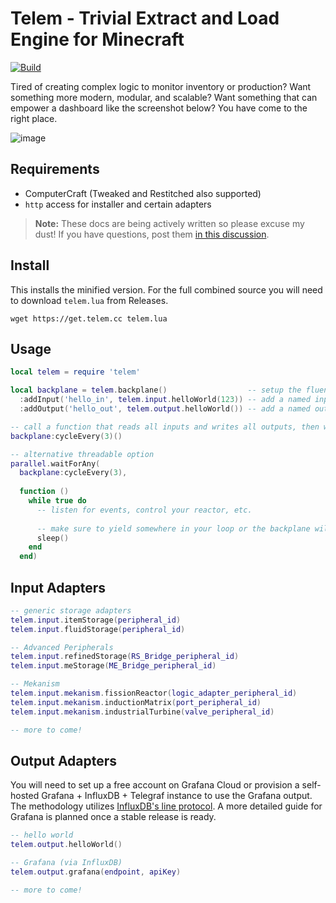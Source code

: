 # Telem - Trivial Extract and Load Engine for Minecraft

[![Build](https://github.com/cyberbit/telem/actions/workflows/build.yml/badge.svg)](https://github.com/cyberbit/telem/actions/workflows/build.yml)

Tired of creating complex logic to monitor inventory or production? Want something more modern, modular, and scalable? Want something that can empower a dashboard like the screenshot below? You have come to the right place.

![image](https://github.com/cyberbit/telem/assets/7350183/22e0862b-a56e-4ec5-ac9d-956c7aa075bb)

## Requirements
- ComputerCraft (Tweaked and Restitched also supported)
- `http` access for installer and certain adapters

> **Note:** These docs are being actively written so please excuse my dust! If you have questions, post them [in this discussion](https://github.com/cyberbit/telem/discussions/12).

## Install
This installs the minified version. For the full combined source you will need to download `telem.lua` from Releases.
```
wget https://get.telem.cc telem.lua
```

## Usage
```lua
local telem = require 'telem'

local backplane = telem.backplane()                  -- setup the fluent interface
  :addInput('hello_in', telem.input.helloWorld(123)) -- add a named input
  :addOutput('hello_out', telem.output.helloWorld()) -- add a named output

-- call a function that reads all inputs and writes all outputs, then waits 3 seconds, repeating indefinitely
backplane:cycleEvery(3)()

-- alternative threadable option
parallel.waitForAny(
  backplane:cycleEvery(3),
  
  function ()
    while true do
      -- listen for events, control your reactor, etc.
      
      -- make sure to yield somewhere in your loop or the backplane will not cycle correctly
      sleep()
    end
  end)
```

## Input Adapters
```lua
-- generic storage adapters
telem.input.itemStorage(peripheral_id)
telem.input.fluidStorage(peripheral_id)

-- Advanced Peripherals
telem.input.refinedStorage(RS_Bridge_peripheral_id)
telem.input.meStorage(ME_Bridge_peripheral_id)

-- Mekanism
telem.input.mekanism.fissionReactor(logic_adapter_peripheral_id)
telem.input.mekanism.inductionMatrix(port_peripheral_id)
telem.input.mekanism.industrialTurbine(valve_peripheral_id)

-- more to come!
```

## Output Adapters
You will need to set up a free account on Grafana Cloud or provision a self-hosted Grafana + InfluxDB + Telegraf instance to use the Grafana output. The methodology utilizes [InfluxDB's line protocol](https://grafana.com/docs/grafana-cloud/data-configuration/metrics/metrics-influxdb/push-from-telegraf/). A more detailed guide for Grafana is planned once a stable release is ready.
```lua
-- hello world
telem.output.helloWorld()

-- Grafana (via InfluxDB)
telem.output.grafana(endpoint, apiKey)

-- more to come!
```
